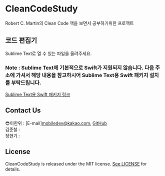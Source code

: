 # CleanCodeStudy
Robert C. Martin의 Clean Code 책을 보면서 공부하기위한 프로젝트

## 코드 편집기
Sublime Text로 열 수 있는 파일을 올려주세요.

### Note : Sublime Text에 기본적으로 Swift가 지원되지 않습니다. 다음 주소에 가셔서 해당 내용을 참고하시어 Sublime Text용 Swift 패키지 설치를 부탁드립니다.
[Sublime Text용 Swift 패키지 링크](https://packagecontrol.io/packages/Swift)

## Contact Us
:sunglasses:이한위 : [E-mail]mobiledev@kakao.com, [GitHub](https://github.com/HanweeeeLee)  
김준철 :  
정현기 : 

## License

CleanCodeStudy is released under the MIT license. [See LICENSE](https://github.com/HanweeeeLee/CleanCodeStudy/blob/main/LICENSE) for details.
